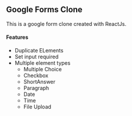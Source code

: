 ## Google Forms Clone

This is a google form clone created with ReactJs.

#### Features

- Duplicate ELements
- Set input required
- Multiple element types
  - Multiple Choice
  - Checkbox
  - ShortAnswer
  - Paragraph
  - Date
  - Time
  - File Upload
